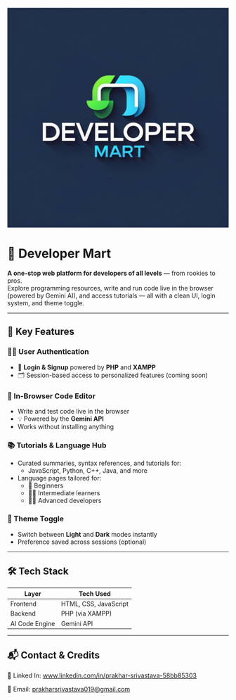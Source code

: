 ![Alt text](Logos/logo2.png)

# 🧠 Developer Mart

**A one-stop web platform for developers of all levels** — from rookies to pros.  
Explore programming resources, write and run code live in the browser (powered by Gemini AI), and access tutorials — all with a clean UI, login system, and theme toggle.

---

## 🌟 Key Features

### 🧑‍💻 User Authentication
- 🔐 **Login & Signup** powered by **PHP** and **XAMPP**
- 🗂️ Session-based access to personalized features (coming soon)

### 🧪 In-Browser Code Editor
- Write and test code live in the browser
- 💡 Powered by the **Gemini API**
- Works without installing anything

### 📚 Tutorials & Language Hub
- Curated summaries, syntax references, and tutorials for:
  - JavaScript, Python, C++, Java, and more
- Language pages tailored for:
  - 👶 Beginners
  - 🧑‍💻 Intermediate learners
  - 🧙‍♂️ Advanced developers

### 🎨 Theme Toggle
- Switch between **Light** and **Dark** modes instantly
- Preference saved across sessions (optional)

---

## 🛠️ Tech Stack

| Layer          | Tech Used            |
|----------------|----------------------|
| Frontend       | HTML, CSS, JavaScript |
| Backend        | PHP (via XAMPP)      |
| AI Code Engine | Gemini API           |

---

## 📬 Contact & Credits
🔗 Linked In: www.linkedin.com/in/prakhar-srivastava-58bb85303

📧 Email: prakharsrivastava019@gmail.com

